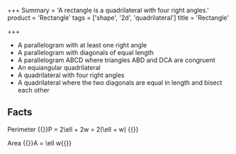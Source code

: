 +++
Summary = 'A rectangle is a quadrilateral with four right angles.'
product = 'Rectangle'
tags = ['shape', '2d', 'quadrilateral']
title = 'Rectangle'

+++

* A parallelogram with at least one right angle
* A parallelogram with diagonals of equal length
* A parallelogram ABCD where triangles ABD and DCA are congruent
* An equiangular quadrilateral
* A quadrilateral with four right angles
* A quadrilateral where the two diagonals are equal in length and bisect each other

Facts
-----

Perimeter {{<latex>}}P = 2\ell + 2w = 2(\ell + w) {{</latex>}}

Area {{<latex>}}A = \ell w{{</latex>}}
